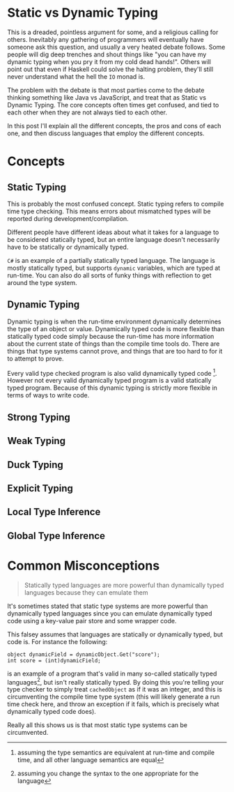 Static vs Dynamic Typing
===

This is a dreaded, pointless argument for some, and a religious calling for others. Inevitably any gathering of programmers will eventually have someone ask this question, and usually a very heated debate follows. Some people will dig deep trenches and shout things like "you can have my dynamic typing when you pry it from my cold dead hands!". Others will point out that even if Haskell could solve the halting problem, they'll still never understand what the hell the `IO` monad is.

The problem with the debate is that most parties come to the debate thinking something like Java vs JavaScript, and treat that as Static vs Dynamic Typing. The core concepts often times get confused, and tied to each other when they are not always tied to each other.

In this post I'll explain all the different concepts, the pros and cons of each one, and then discuss languages that employ the different concepts.

Concepts
===

Static Typing
---

This is probably the most confused concept. Static typing refers to compile time type checking. This means errors about mismatched types will be reported during development/compilation. 
  
Different people have different ideas about what it takes for a language to be considered statically typed, but an entire language doesn't necessarily have to be statically or dynamically typed.

`C#` is an example of a partially statically typed language. The language is mostly statically typed, but supports `dynamic` variables, which are typed at run-time. You can also do all sorts of funky things with reflection to get around the type system.

Dynamic Typing
---

Dynamic typing is when the run-time environment dynamically determines the type of an object or value. Dynamically typed code is more flexible than statically typed code simply because the run-time has more information about the current state of things than the compile time tools do. There are things that type systems cannot prove, and things that are too hard to for it to attempt to prove. 

Every valid type checked program is also valid dynamically typed code [^1]. However not every valid dynamically typed program is a valid statically typed program. Because of this dynamic typing is strictly more flexible in terms of ways to write code.


Strong Typing
----

Weak Typing
---

Duck Typing
---

Explicit Typing
---

Local Type Inference
---

Global Type Inference
---

Common Misconceptions
===

> Statically typed languages are more powerful than dynamically typed languages because they can emulate them

It's sometimes stated that static type systems are more powerful than dynamically typed languages since you can emulate dynamically typed code using a key-value pair store and some wrapper code.

This falsey assumes that languages are statically or dynamically typed, but code is. For instance the following:

	object dynamicField = dynamicObject.Get("score");
	int score = (int)dynamicField;
	
is an example of a program that's valid in many so-called statically typed languages[^2], but isn't really statically typed. By doing this you're telling your type checker to simply treat `cachedObject` as if it was an integer, and this is circumventing the compile time type system (this will likely generate a run time check here, and throw an exception if it fails, which is precisely what dynamically typed code does).
  
Really all this shows us is that most static type systems can be circumvented.




[^1]: assuming the type semantics are equivalent at run-time and compile time, and all other language semantics are equal
[^2]: assuming you change the syntax to the one appropriate for the language
